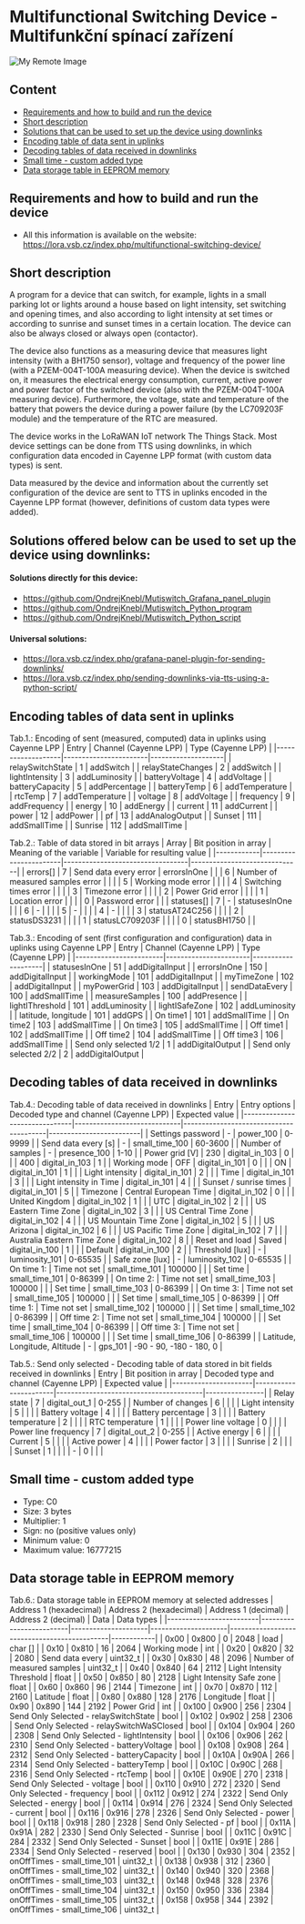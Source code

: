 # Multifunctional Switching Device - Multifunkční spínací zařízení

![My Remote Image](http://lora.vsb.cz/wp-content/uploads/2023/03/Switch_complete-scaled.jpg)

## Content
- [Requirements and how to build and run the device](https://github.com/OndrejKnebl/Multifunctional_switching_device#requirements-and-how-to-build-and-run-the-device)
- [Short description](https://github.com/OndrejKnebl/Multifunctional_switching_device#short-description)
- [Solutions that can be used to set up the device using downlinks](https://github.com/OndrejKnebl/Multifunctional_switching_device#solutions-offered-below-can-be-used-to-set-up-the-device-using-downlinks)
- [Encoding table of data sent in uplinks](https://github.com/OndrejKnebl/Multifunctional_switching_device#encoding-tables-of-data-sent-in-uplinks)
- [Decoding tables of data received in downlinks](https://github.com/OndrejKnebl/Multifunctional_switching_device#decoding-tables-of-data-received-in-downlinks)
- [Small time - custom added type](https://github.com/OndrejKnebl/Multifunctional_switching_device#small-time---custom-added-type)
- [Data storage table in EEPROM memory](https://github.com/OndrejKnebl/Multifunctional_switching_device#data-storage-table-in-eeprom-memory)

## Requirements and how to build and run the device

- All this information is available on the website: https://lora.vsb.cz/index.php/multifunctional-switching-device/


## Short description

A program for a device that can switch, for example, lights in a small parking lot or lights around a house based on light intensity, set switching and opening times, and also according to light intensity at set times or according to sunrise and sunset times in a certain location. The device can also be always closed or always open (contactor).

The device also functions as a measuring device that measures light intensity (with a BH1750 sensor), voltage and frequency of the power line (with a PZEM-004T-100A measuring device). When the device is switched on, it measures the electrical energy consumption, current, active power and power factor of the switched device (also with the PZEM-004T-100A measuring device). Furthermore, the voltage, state and temperature of the battery that powers the device during a power failure (by the LC709203F module) and the temperature of the RTC are measured.

The device works in the LoRaWAN IoT network The Things Stack. Most device settings can be done from TTS using downlinks, in which configuration data encoded in Cayenne LPP format (with custom data types) is sent.

Data measured by the device and information about the currently set configuration of the device are sent to TTS in uplinks encoded in the Cayenne LPP format (however, definitions of custom data types were added).


## Solutions offered below can be used to set up the device using downlinks:

#### Solutions directly for this device:
- https://github.com/OndrejKnebl/Mutiswitch_Grafana_panel_plugin
- https://github.com/OndrejKnebl/Mutiswitch_Python_program
- https://github.com/OndrejKnebl/Mutiswitch_Python_script

#### Universal solutions:
- https://lora.vsb.cz/index.php/grafana-panel-plugin-for-sending-downlinks/
- https://lora.vsb.cz/index.php/sending-downlinks-via-tts-using-a-python-script/

## Encoding tables of data sent in uplinks

Tab.1.: Encoding of sent (measured, computed) data in uplinks using Cayenne LPP
| Entry             | Channel (Cayenne LPP) | Type (Cayenne LPP) |
|-------------------|-----------------------|--------------------|
| relaySwitchState  | 1                     | addSwitch          |
| relayStateChanges | 2                     | addSwitch          |
| lightIntensity    | 3                     | addLuminosity      |
| batteryVoltage    | 4                     | addVoltage         |
| batteryCapacity   | 5                     | addPercentage      |
| batteryTemp       | 6                     | addTemperature     |
| rtcTemp           | 7                     | addTemperature     |
| voltage           | 8                     | addVoltage         |
| frequency         | 9                     | addFrequency       |
| energy            | 10                    | addEnergy          |
| current           | 11                    | addCurrent         |
| power             | 12                    | addPower           |
| pf                | 13                    | addAnalogOutput    |
| Sunset            | 111                   | addSmallTime       |
| Sunrise           | 112                   | addSmallTime       |

Tab.2.: Table of data stored in bit arrays
| Array      | Bit position in array | Meaning of the variable          | Variable for resulting value |
|------------|-----------------------|----------------------------------|------------------------------|
| errors[]   | 7                     | Send data every error            | errorsInOne                  |
|            | 6                     | Number of measured samples error |                              |
|            | 5                     | Working mode error               |                              |
|            | 4                     | Switching times error            |                              |
|            | 3                     | Timezone error                   |                              |
|            | 2                     | Power Grid error                 |                              |
|            | 1                     | Location error                   |                              |
|            | 0                     | Password error                   |                              |
| statuses[] | 7                     | -                                | statusesInOne                |
|            | 6                     | -                                |                              |
|            | 5                     | -                                |                              |
|            | 4                     | -                                |                              |
|            | 3                     | statusAT24C256                   |                              |
|            | 2                     | statusDS3231                     |                              |
|            | 1                     | statusLC709203F                  |                              |
|            | 0                     | statusBH1750                     |                              |

Tab.3.: Encoding of sent (first configuration and configuration) data in uplinks using Cayenne LPP
| Entry                  | Channel (Cayenne LPP) | Type (Cayenne LPP) |
|------------------------|-----------------------|--------------------|
| statusesInOne          | 51                    | addDigitalInput    |
| errorsInOne            | 150                   | addDigitalInput    |
| workingMode            | 101                   | addDigitalInput    |
| myTimeZone             | 102                   | addDigitalInput    |
| myPowerGrid            | 103                   | addDigitalInput    |
| sendDataEvery          | 100                   | addSmallTime       |
| measureSamples         | 100                   | addPresence        |
| lightIThreshold        | 101                   | addLuminosity      |
| lightISafeZone         | 102                   | addLuminosity      |
| latitude, longitude    | 101                   | addGPS             |
| On time1               | 101                   | addSmallTime       |
| On time2               | 103                   | addSmallTime       |
| On time3               | 105                   | addSmallTime       |
| Off time1              | 102                   | addSmallTime       |
| Off time2              | 104                   | addSmallTime       |
| Off time3              | 106                   | addSmallTime       |
| Send only selected 1/2 | 1                     | addDigitalOutput   |
| Send only selected 2/2 | 2                     | addDigitalOutput   |

## Decoding tables of data received in downlinks
Tab.4.: Decoding table of data received in downlinks
| Entry                         | Entry options               | Decoded type and channel (Cayenne LPP) | Expected value          |
|-------------------------------|-----------------------------|----------------------------------------|-------------------------|
| Settings password             | -                           | power_100                              | 0-9999                  |
| Send data every [s]           | -                           | small_time_100                         | 60-3600                 |
| Number of samples             | -                           | presence_100                           | 1-10                    |
| Power grid [V]                | 230                         | digital_in_103                         | 0                       |
|                               | 400                         | digital_in_103                         | 1                       |
| Working mode                  | OFF                         | digital_in_101                         | 0                       |
|                               | ON                          | digital_in_101                         | 1                       |
|                               | Light intensity             | digital_in_101                         | 2                       |
|                               | Time                        | digital_in_101                         | 3                       |
|                               | Light intensity in Time     | digital_in_101                         | 4                       |
|                               | Sunset / sunrise times      | digital_in_101                         | 5                       |
| Timezone                      | Central European Time       | digital_in_102                         | 0                       |
|                               | United Kingdom              | digital_in_102                         | 1                       |
|                               | UTC                         | digital_in_102                         | 2                       |
|                               | US Eastern Time Zone        | digital_in_102                         | 3                       |
|                               | US Central Time Zone        | digital_in_102                         | 4                       |
|                               | US Mountain Time Zone       | digital_in_102                         | 5                       |
|                               | US Arizona                  | digital_in_102                         | 6                       |
|                               | US Pacific Time Zone        | digital_in_102                         | 7                       |
|                               | Australia Eastern Time Zone | digital_in_102                         | 8                       |
| Reset and load                | Saved                       | digital_in_100                         | 1                       |
|                               | Default                     | digital_in_100                         | 2                       |
| Threshold [lux]               | -                           | luminosity_101                         | 0-65535                 |
| Safe zone [lux]               | -                           | luminosity_102                         | 0-65535                 |
| On time 1:                    | Time not set                | small_time_101                         | 100000                  |
|                               | Set time                    | small_time_101                         | 0-86399                 |
| On time 2:                    | Time not set                | small_time_103                         | 100000                  |
|                               | Set time                    | small_time_103                         | 0-86399                 |
| On time 3:                    | Time not set                | small_time_105                         | 100000                  |
|                               | Set time                    | small_time_105                         | 0-86399                 |
| Off time 1:                   | Time not set                | small_time_102                         | 100000                  |
|                               | Set time                    | small_time_102                         | 0-86399                 |
| Off time 2:                   | Time not set                | small_time_104                         | 100000                  |
|                               | Set time                    | small_time_104                         | 0-86399                 |
| Off time 3:                   | Time not set                | small_time_106                         | 100000                  |
|                               | Set time                    | small_time_106                         | 0-86399                 |
| Latitude, Longitude, Altitude | -                           | gps_101                                | -90 - 90, -180 - 180, 0 |


Tab.5.: Send only selected - Decoding table of data stored in bit fields received in downlinks 
| Entry                | Bit position in array | Decoded type and channel (Cayenne LPP) | Expected value |
|----------------------|-----------------------|----------------------------------------|----------------|
| Relay state          | 7                     | digital_out_1                          | 0-255          |
| Number of changes    | 6                     |                                        |                |
| Light intensity      | 5                     |                                        |                |
| Battery voltage      | 4                     |                                        |                |
| Battery percentage   | 3                     |                                        |                |
| Battery temperature  | 2                     |                                        |                |
| RTC temperature      | 1                     |                                        |                |
| Power line voltage   | 0                     |                                        |                |
| Power line frequency | 7                     | digital_out_2                          | 0-255          |
| Active energy        | 6                     |                                        |                |
| Current              | 5                     |                                        |                |
| Active power         | 4                     |                                        |                |
| Power factor         | 3                     |                                        |                |
| Sunrise              | 2                     |                                        |                |
| Sunset               | 1                     |                                        |                |
| -                    | 0                     |                                        |                |



## Small time - custom added type
- Type: C0
- Size: 3 bytes
- Multiplier: 1
- Sign: no (positive values only)
- Minimum value: 0
- Maximum value: 16777215


## Data storage table in EEPROM memory
Tab.6.: Data storage table in EEPROM memory at selected addresses
| Address 1 (hexadecimal) | Address 2 (hexadecimal) | Address 1 (decimal) | Address 2 (decimal) | Data                                        | Data types |
|-------------------------|-------------------------|---------------------|---------------------|---------------------------------------------|------------|
| 0x00                    | 0x800                   | 0                   | 2048                | load                                        | char []    |
| 0x10                    | 0x810                   | 16                  | 2064                | Working mode                                | int        |
| 0x20                    | 0x820                   | 32                  | 2080                | Send data every                             | uint32_t   |
| 0x30                    | 0x830                   | 48                  | 2096                | Number of measured samples                  | uint32_t   |
| 0x40                    | 0x840                   | 64                  | 2112                | Light Intensity Threshold                   | float      |
| 0x50                    | 0x850                   | 80                  | 2128                | Light Intensity Safe zone                   | float      |
| 0x60                    | 0x860                   | 96                  | 2144                | Timezone                                    | int        |
| 0x70                    | 0x870                   | 112                 | 2160                | Latitude                                    | float      |
| 0x80                    | 0x880                   | 128                 | 2176                | Longitude                                   | float      |
| 0x90                    | 0x890                   | 144                 | 2192                | Power Grid                                  | int        |
| 0x100                   | 0x900                   | 256                 | 2304                | Send Only Selected -   relaySwitchState     | bool       |
| 0x102                   | 0x902                   | 258                 | 2306                | Send Only Selected -   relaySwitchWaSClosed | bool       |
| 0x104                   | 0x904                   | 260                 | 2308                | Send Only Selected - lightIntensity         | bool       |
| 0x106                   | 0x906                   | 262                 | 2310                | Send Only Selected - batteryVoltage         | bool       |
| 0x108                   | 0x908                   | 264                 | 2312                | Send Only Selected - batteryCapacity        | bool       |
| 0x10A                   | 0x90A                   | 266                 | 2314                | Send Only Selected - batteryTemp            | bool       |
| 0x10C                   | 0x90C                   | 268                 | 2316                | Send Only Selected - rtcTemp                | bool       |
| 0x10E                   | 0x90E                   | 270                 | 2318                | Send Only Selected - voltage                | bool       |
| 0x110                   | 0x910                   | 272                 | 2320                | Send Only Selected - frequency              | bool       |
| 0x112                   | 0x912                   | 274                 | 2322                | Send Only Selected - energy                 | bool       |
| 0x114                   | 0x914                   | 276                 | 2324                | Send Only Selected - current                | bool       |
| 0x116                   | 0x916                   | 278                 | 2326                | Send Only Selected - power                  | bool       |
| 0x118                   | 0x918                   | 280                 | 2328                | Send Only Selected - pf                     | bool       |
| 0x11A                   | 0x91A                   | 282                 | 2330                | Send Only Selected - Sunrise                | bool       |
| 0x11C                   | 0x91C                   | 284                 | 2332                | Send Only Selected - Sunset                 | bool       |
| 0x11E                   | 0x91E                   | 286                 | 2334                | Send Only Selected - reserved               | bool       |
| 0x130                   | 0x930                   | 304                 | 2352                | onOffTimes - small_time_101                 | uint32_t   |
| 0x138                   | 0x938                   | 312                 | 2360                | onOffTimes - small_time_102                 | uint32_t   |
| 0x140                   | 0x940                   | 320                 | 2368                | onOffTimes - small_time_103                 | uint32_t   |
| 0x148                   | 0x948                   | 328                 | 2376                | onOffTimes - small_time_104                 | uint32_t   |
| 0x150                   | 0x950                   | 336                 | 2384                | onOffTimes - small_time_105                 | uint32_t   |
| 0x158                   | 0x958                   | 344                 | 2392                | onOffTimes - small_time_106                 | uint32_t   |
